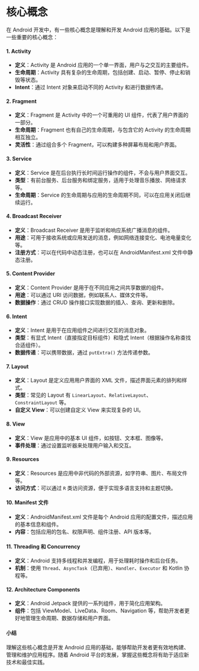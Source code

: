 # 核心概念

在 Android 开发中，有一些核心概念是理解和开发 Android 应用的基础。以下是一些重要的核心概念：

#### 1. **Activity**

* **定义**：Activity 是 Android 应用的一个单一界面，用户与之交互的主要组件。
* **生命周期**：Activity 具有复杂的生命周期，包括创建、启动、暂停、停止和销毁等状态。
* **Intent**：通过 Intent 对象来启动不同的 Activity 和进行数据传递。

#### 2. **Fragment**

* **定义**：Fragment 是 Activity 中的一个可重用的 UI 组件，代表了用户界面的一部分。
* **生命周期**：Fragment 也有自己的生命周期，与包含它的 Activity 的生命周期相互独立。
* **灵活性**：通过组合多个 Fragment，可以构建多种屏幕布局和用户界面。

#### 3. **Service**

* **定义**：Service 是在后台执行长时间运行操作的组件，不会与用户界面交互。
* **类型**：有前台服务、后台服务和绑定服务，适用于处理音乐播放、网络请求等。
* **生命周期**：Service 的生命周期与应用的生命周期不同，可以在应用关闭后继续运行。

#### 4. **Broadcast Receiver**

* **定义**：Broadcast Receiver 是用于监听和响应系统广播消息的组件。
* **用途**：可用于接收系统或应用发送的消息，例如网络连接变化、电池电量变化等。
* **注册方式**：可以在代码中动态注册，也可以在 AndroidManifest.xml 文件中静态注册。

#### 5. **Content Provider**

* **定义**：Content Provider 是用于在不同应用之间共享数据的组件。
* **用途**：可以通过 URI 访问数据，例如联系人、媒体文件等。
* **数据操作**：通过 CRUD 操作接口实现数据的插入、查询、更新和删除。

#### 6. **Intent**

* **定义**：Intent 是用于在应用组件之间进行交互的消息对象。
* **类型**：有显式 Intent（直接指定目标组件）和隐式 Intent（根据操作名称查找合适组件）。
* **数据传递**：可以携带数据，通过 `putExtra()` 方法传递参数。

#### 7. **Layout**

* **定义**：Layout 是定义应用用户界面的 XML 文件，描述界面元素的排列和样式。
* **类型**：常见的 Layout 有 `LinearLayout`、`RelativeLayout`、`ConstraintLayout` 等。
* **自定义 View**：可以创建自定义 View 来实现复杂的 UI。

#### 8. **View**

* **定义**：View 是应用中的基本 UI 组件，如按钮、文本框、图像等。
* **事件处理**：通过设置监听器来处理用户输入和交互。

#### 9. **Resources**

* **定义**：Resources 是应用中非代码的外部资源，如字符串、图片、布局文件等。
* **访问方式**：可以通过 `R` 类访问资源，便于实现多语言支持和主题切换。

#### 10. **Manifest 文件**

* **定义**：AndroidManifest.xml 文件是每个 Android 应用的配置文件，描述应用的基本信息和组件。
* **内容**：包括应用的包名、权限声明、组件注册、API 版本等。

#### 11. **Threading 和 Concurrency**

* **定义**：Android 支持多线程和并发编程，用于处理耗时操作和后台任务。
* **机制**：使用 `Thread`、`AsyncTask`（已弃用）、`Handler`、`Executor` 和 Kotlin 协程等。

#### 12. **Architecture Components**

* **定义**：Android Jetpack 提供的一系列组件，用于简化应用架构。
* **组件**：包括 ViewModel、LiveData、Room、Navigation 等，帮助开发者更好地管理生命周期、数据存储和用户界面。

#### 小结

理解这些核心概念是开发 Android 应用的基础，能够帮助开发者更有效地构建、管理和维护应用程序。随着 Android 平台的发展，掌握这些概念将有助于适应新技术和最佳实践。
